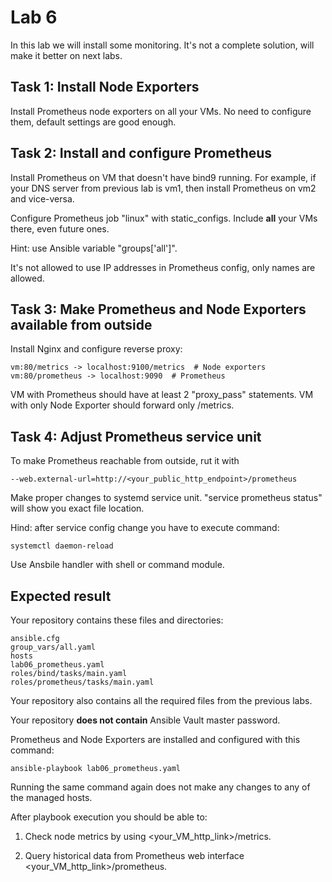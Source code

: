 # Lab 6

In this lab we will install some monitoring. It's not a complete solution, will make it better on next labs.

## Task 1: Install Node Exporters

Install Prometheus node exporters on all your VMs. No need to configure them, default settings are good enough.  

## Task 2: Install and configure Prometheus

Install Prometheus on VM that doesn't have bind9 running. For example, if your DNS server from previous lab is vm1, then install Prometheus on vm2 and vice-versa.

Configure Prometheus job "linux" with static_configs. Include **all** your VMs there, even future ones.

Hint: use Ansible variable "groups['all']".

It's not allowed to use IP addresses in Prometheus config, only names are allowed.

## Task 3: Make Prometheus and Node Exporters available from outside

Install Nginx and configure reverse proxy:

    vm:80/metrics -> localhost:9100/metrics  # Node exporters
    vm:80/prometheus -> localhost:9090  # Prometheus

VM with Prometheus should have at least 2 "proxy_pass" statements. VM with only Node Exporter should forward only /metrics.

## Task 4: Adjust Prometheus service unit

To make Prometheus reachable from outside, rut it with

    --web.external-url=http://<your_public_http_endpoint>/prometheus

Make proper changes to systemd service unit. "service prometheus status" will show you exact file location.

Hind: after service config change you have to execute command:

    systemctl daemon-reload

Use Ansbile handler with shell or command module.

## Expected result

Your repository contains these files and directories:

    ansible.cfg
    group_vars/all.yaml
    hosts
    lab06_prometheus.yaml
    roles/bind/tasks/main.yaml
    roles/prometheus/tasks/main.yaml

Your repository also contains all the required files from the previous labs.

Your repository **does not contain** Ansible Vault master password.

Prometheus and Node Exporters are installed and configured with this command:

	ansible-playbook lab06_prometheus.yaml

Running the same command again does not make any changes to any of the managed
hosts.

After playbook execution you should be able to:

1. Check node metrics by using \<your_VM_http_link\>/metrics.

2. Query historical data from Prometheus web interface \<your_VM_http_link\>/prometheus.
